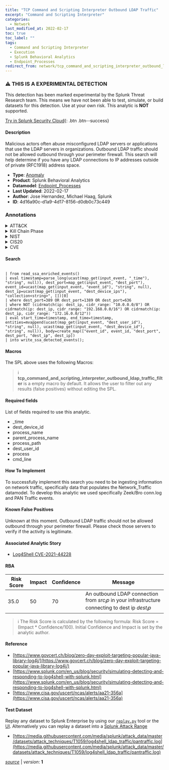 ```yaml
---
title: "TCP Command and Scripting Interpreter Outbound LDAP Traffic"
excerpt: "Command and Scripting Interpreter"
categories:
  - Network
last_modified_at: 2022-02-17
toc: true
toc_label: ""
tags:
  - Command and Scripting Interpreter
  - Execution
  - Splunk Behavioral Analytics
  - Endpoint_Processes
redirect_from: network/tcp_command_and_scripting_interpreter_outbound_ldap_traffic
---
```


### :warning: THIS IS A EXPERIMENTAL DETECTION
This detection has been marked experimental by the Splunk Threat Research team. This means we have not been able to test, simulate, or build datasets for this detection. Use at your own risk. This analytic is **NOT** supported.


[Try in Splunk Security Cloud](https://www.splunk.com/en_us/cyber-security.html){: .btn .btn--success}

#### Description

Malicious actors often abuse misconfigured LDAP servers or applications that use the LDAP servers in organizations. Outbound LDAP traffic should not be allowed outbound through your perimeter firewall. This search will help determine if you have any LDAP connections to IP addresses outside of private (RFC1918) address space.

- **Type**: [Anomaly](https://github.com/splunk/security_content/wiki/Detection-Analytic-Types)
- **Product**: Splunk Behavioral Analytics
- **Datamodel**: [Endpoint_Processes](https://docs.splunk.com/Documentation/CIM/latest/User/EndpointProcesses)
- **Last Updated**: 2022-02-17
- **Author**: Jose Hernandez, Michael Haag, Splunk
- **ID**: 4d16a90c-d1a9-4d17-8156-d0db0c73c449

### Annotations
<details>
  <summary>ATT&CK</summary>

<div markdown="1">

#### [ATT&CK](https://attack.mitre.org/)

| ID          | Technique   | Tactic         |
| ----------- | ----------- |--------------- |
| [T1059](https://attack.mitre.org/techniques/T1059/) | Command and Scripting Interpreter | Execution |

</div>
</details>


<details>
  <summary>Kill Chain Phase</summary>

<div markdown="1">

* Exploitation


</div>
</details>


<details>
  <summary>NIST</summary>

<div markdown="1">

* PR.PT
* DE.CM



</div>
</details>

<details>
  <summary>CIS20</summary>

<div markdown="1">

* CIS 13



</div>
</details>

<details>
  <summary>CVE</summary>

<div markdown="1">


</div>
</details>


#### Search

```

| from read_ssa_enriched_events() 
| eval timestamp=parse_long(ucast(map_get(input_event, "_time"), "string", null)), dest_port=map_get(input_event, "dest_port"), event_id=ucast(map_get(input_event, "event_id"), "string", null), dest_ip=ucast(map_get(input_event, "dest_device_ips"), "collection<string>", [])[0] 
| where dest_port=389 OR dest_port=1389 OR dest_port=636 
| where NOT (cidrmatch(ip: dest_ip, cidr_range: "10.0.0.0/8") OR cidrmatch(ip: dest_ip, cidr_range: "192.168.0.0/16") OR cidrmatch(ip: dest_ip, cidr_range: "172.16.0.0/12")) 
| eval start_time=timestamp, end_time=timestamp, entities=mvappend(ucast(map_get(input_event, "dest_user_id"), "string", null), ucast(map_get(input_event, "dest_device_id"), "string", null)), body=create_map(["event_id", event_id, "dest_port", dest_port, "dest_ip", dest_ip]) 
| into write_ssa_detected_events();
```

#### Macros
The SPL above uses the following Macros:

> :information_source:
> **tcp_command_and_scripting_interpreter_outbound_ldap_traffic_filter** is a empty macro by default. It allows the user to filter out any results (false positives) without editing the SPL.



#### Required fields
List of fields required to use this analytic.
* _time
* dest_device_id
* process_name
* parent_process_name
* process_path
* dest_user_id
* process
* cmd_line



#### How To Implement
To successfully implement this search you need to be ingesting information on network traffic, specifically data that populates the Network_Traffic datamodel. To develop this analytic we used specifically Zeek/Bro conn.log and PAN Traffic events.
#### Known False Positives
Unknown at this moment. Outbound LDAP traffic should not be allowed outbound through your perimeter firewall. Please check those servers to verify if the activity is legitimate.

#### Associated Analytic Story
* [Log4Shell CVE-2021-44228](/stories/log4shell_cve-2021-44228)




#### RBA

| Risk Score  | Impact      | Confidence   | Message      |
| ----------- | ----------- |--------------|--------------|
| 35.0 | 50 | 70 | An outbound LDAP connection from $src_ip$ in your infrastructure connecting to dest ip $dest_ip$ |


> :information_source:
> The Risk Score is calculated by the following formula: Risk Score = (Impact * Confidence/100). Initial Confidence and Impact is set by the analytic author.


#### Reference

* [https://www.govcert.ch/blog/zero-day-exploit-targeting-popular-java-library-log4j/](https://www.govcert.ch/blog/zero-day-exploit-targeting-popular-java-library-log4j/)
* [https://www.splunk.com/en_us/blog/security/simulating-detecting-and-responding-to-log4shell-with-splunk.html](https://www.splunk.com/en_us/blog/security/simulating-detecting-and-responding-to-log4shell-with-splunk.html)
* [https://www.cisa.gov/uscert/ncas/alerts/aa21-356a](https://www.cisa.gov/uscert/ncas/alerts/aa21-356a)



#### Test Dataset
Replay any dataset to Splunk Enterprise by using our [`replay.py`](https://github.com/splunk/attack_data#using-replaypy) tool or the [UI](https://github.com/splunk/attack_data#using-ui).
Alternatively you can replay a dataset into a [Splunk Attack Range](https://github.com/splunk/attack_range#replay-dumps-into-attack-range-splunk-server)

* [https://media.githubusercontent.com/media/splunk/attack_data/master/datasets/attack_techniques/T1059/log4shell_ldap_traffic/pantraffic.log](https://media.githubusercontent.com/media/splunk/attack_data/master/datasets/attack_techniques/T1059/log4shell_ldap_traffic/pantraffic.log)



[*source*](https://github.com/splunk/security_content/tree/develop/detections/experimental/network/tcp_command_and_scripting_interpreter_outbound_ldap_traffic.yml) \| *version*: **1**
